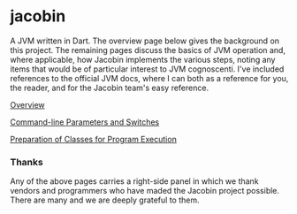 # jacobin
A JVM written in Dart. The overview page below gives the background on this project. The remaining pages discuss the basics of JVM operation and, where applicable, how Jacobin implements the various steps, noting any items that would be of particular interest to JVM cognoscenti. I've included references to the official JVM docs, where I can both as a reference for you, the reader, and for the Jacobin team's easy reference. 

[Overview](https://github.com/platypusguy/jacobin/wiki/Jacobin-Overview)

[Command-line Parameters and Switches](https://github.com/platypusguy/jacobin/wiki/Command-line-parameters)

[Preparation of Classes for Program Execution](https://github.com/platypusguy/jacobin/wiki/Preparation-for-Program-Execution)

### Thanks
Any of the above pages carries a right-side panel in which we thank vendors and programmers who have maded the Jacobin project possible. There are many and we are deeply grateful to them. 
